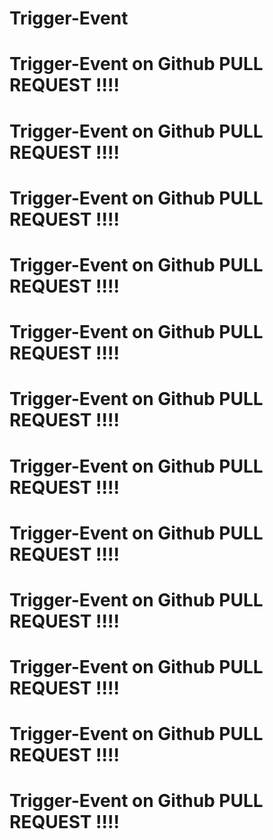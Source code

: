 # Trigger-Event


# Trigger-Event on Github PULL REQUEST !!!!
# Trigger-Event on Github PULL REQUEST !!!!



# Trigger-Event on Github PULL REQUEST !!!!
# Trigger-Event on Github PULL REQUEST !!!!



# Trigger-Event on Github PULL REQUEST !!!!
# Trigger-Event on Github PULL REQUEST !!!!



# Trigger-Event on Github PULL REQUEST !!!!
# Trigger-Event on Github PULL REQUEST !!!!


# Trigger-Event on Github PULL REQUEST !!!!
# Trigger-Event on Github PULL REQUEST !!!!



# Trigger-Event on Github PULL REQUEST !!!!
# Trigger-Event on Github PULL REQUEST !!!!

